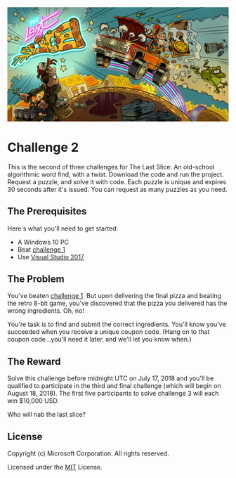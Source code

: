 <img src="ReadmeAssets/thelastslice.jpg">

# Challenge 2

This is the second of three challenges for The Last Slice: An old-school algorithmic word find, with a twist. Download the code and run the project. Request a puzzle, and solve it with code. Each puzzle is unique and expires 30 seconds after it's issued. You can request as many puzzles as you need.

## The Prerequisites

Here's what you'll need to get started:

 * A Windows 10 PC
 * Beat [challenge 1](https://github.com/TheLastSliceGame/TheLastSliceGame)
 * Use [Visual Studio 2017](http://bit.ly/LastSliceVS)

## The Problem

You've beaten [challenge 1](https://github.com/TheLastSliceGame/TheLastSliceGame). But upon delivering the final pizza and beating the retro 8-bit game, you've discovered that the pizza you delivered has the wrong ingredients. Oh, no!

You're task is to find and submit the correct ingredients. You'll know you've succeeded when you receive a unique coupon code. (Hang on to that coupon code...you'll need it later, and we'll let you know when.)

## The Reward

Solve this challenge before midnight UTC on July 17, 2018 and you'll be qualified to participate in the third and final challenge (which will begin on August 18, 2018). The first five participants to solve challenge 3 will each win $10,000 USD.

Who will nab the last slice?

## License

Copyright (c) Microsoft Corporation. All rights reserved.

Licensed under the [MIT](LICENSE.txt) License.
